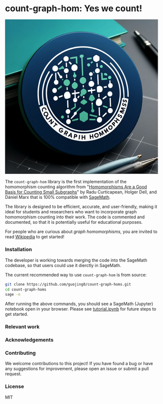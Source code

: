# count-graph-hom: Yes we count!

![Count!](logo.png)

The `count-graph-hom` library is the first implementation of the homomorphism counting algorithm from "[Homomorphisms Are a Good Basis for Counting Small Subgraphs](https://arxiv.org/abs/1705.01595)" by Radu Curticapean, Holger Dell, and Dániel Marx that is 100% compatible with [SageMath](https://www.sagemath.org/).

The library is designed to be efficient, accurate, and user-friendly, making it ideal for students and researchers who want to incorporate graph homomorphism counting into their work. The code is commented and documented, so that it is potentially useful for educational purposes.

For people who are curious about *graph homomorphisms*, you are invited to read [Wikipedia](https://en.wikipedia.org/wiki/Graph_homomorphism) to get started!

### Installation

The developer is working towards merging the code into the SageMath codebase, so that users could use it dierctly in SageMath.

The current recommended way to use `count-graph-hom` is from source:

```sh
git clone https://github.com/guojing0/count-graph-homs.git
cd count-graph-homs
sage -n
```

After running the above commands, you should see a SageMath (Jupyter) notebook open in your browser. Please see [tutorial.ipynb](/tutorial.ipynb) for future steps to get started.

### Relevant work



### Acknowledgements



### Contributing

We welcome contributions to this project! If you have found a bug or have any suggestions for improvement, please open an issue or submit a pull request.

### License

MIT
